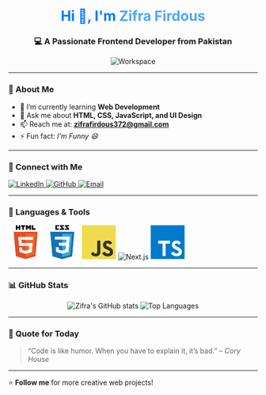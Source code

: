<h1 align="center" style="color:#007BFF;">Hi 👋, I'm <span style="color:#4da6ff;">Zifra Firdous</span></h1>
<h3 align="center">💻 A Passionate Frontend Developer from Pakistan</h3>

<p align="center">
  <img src="https://img.freepik.com/free-vector/top-view-wooden-messy-work-table-night-cartoon-vector-workspace-with-light-from-screen-tablet-notebook-sticky-notes-cookie-crumbs-keyboard-coffee-spills-desk-phone-glasses_107791-23714.jpg" alt="Workspace" width="700"/>
</p>

---

### 🌱 About Me  
- 🔭 I’m currently learning **Web Development**  
- 💬 Ask me about **HTML, CSS, JavaScript, and UI Design**  
- 📫 Reach me at: **zifrafirdous372@gmail.com**  
- ⚡ Fun fact: *I’m Funny 😄*  

---

### 🤝 Connect with Me  
<p align="left">
  <a href="https://linkedin.com/in/zifra-firdous" target="_blank">
    <img src="https://raw.githubusercontent.com/rahuldkjain/github-profile-readme-generator/master/src/images/icons/Social/linked-in-alt.svg" alt="LinkedIn" height="40" width="50"/>
  </a>
  <a href="https://github.com/zifra3114" target="_blank">
    <img src="https://cdn-icons-png.flaticon.com/512/733/733553.png" alt="GitHub" height="40" width="50"/>
  </a>
  <a href="mailto:zifrafirdous372@gmail.com" target="_blank">
    <img src="https://cdn-icons-png.flaticon.com/512/281/281769.png" alt="Email" height="40" width="50"/>
  </a>
</p>

---

### 🧰 Languages & Tools  
<p align="left">
  <img src="https://raw.githubusercontent.com/devicons/devicon/master/icons/html5/html5-original-wordmark.svg" alt="HTML5" width="70" height="70"/>
  <img src="https://raw.githubusercontent.com/devicons/devicon/master/icons/css3/css3-original-wordmark.svg" alt="CSS3" width="70" height="70"/>
  <img src="https://raw.githubusercontent.com/devicons/devicon/master/icons/javascript/javascript-original.svg" alt="JavaScript" width="70" height="70"/>
  <img src="https://cdn.worldvectorlogo.com/logos/nextjs-2.svg" alt="Next.js" width="70" height="70"/>
  <img src="https://raw.githubusercontent.com/devicons/devicon/master/icons/typescript/typescript-original.svg" alt="TypeScript" width="70" height="70"/>
</p>

---

### 📊 GitHub Stats  
<p align="center">
  <img src="https://github-readme-stats.vercel.app/api?username=zifra3114&show_icons=true&theme=blueberry" alt="Zifra's GitHub stats" height="165"/>
  <img src="https://github-readme-stats.vercel.app/api/top-langs?username=zifra3114&show_icons=true&locale=en&layout=compact&theme=blueberry" alt="Top Languages" height="165"/>
</p>

---

### 💫 Quote for Today  
> “Code is like humor. When you have to explain it, it’s bad.” – *Cory House*

---

⭐ **Follow me** for more creative web projects!

